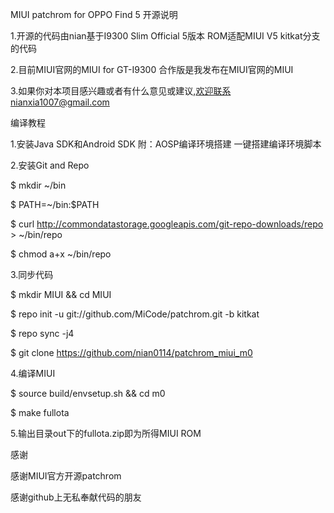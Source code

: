 MIUI patchrom for OPPO Find 5
开源说明

1.开源的代码由nian基于I9300 Slim Official 5版本 ROM适配MIUI V5 kitkat分支的代码

2.目前MIUI官网的MIUI for GT-I9300 合作版是我发布在MIUI官网的MIUI

3.如果你对本项目感兴趣或者有什么意见或建议,欢迎联系nianxia1007@gmail.com

编译教程

1.安装Java SDK和Android SDK 附：AOSP编译环境搭建 一键搭建编译环境脚本

2.安装Git and Repo

$ mkdir ~/bin

$ PATH=~/bin:$PATH

$ curl http://commondatastorage.googleapis.com/git-repo-downloads/repo > ~/bin/repo

$ chmod a+x ~/bin/repo

3.同步代码

$ mkdir MIUI && cd MIUI

$ repo init -u git://github.com/MiCode/patchrom.git -b kitkat

$ repo sync -j4

$ git clone https://github.com/nian0114/patchrom_miui_m0

4.编译MIUI

$ source build/envsetup.sh && cd m0

$ make fullota

5.输出目录out下的fullota.zip即为所得MIUI ROM

感谢

感谢MIUI官方开源patchrom

感谢github上无私奉献代码的朋友
